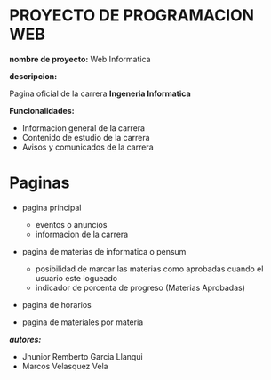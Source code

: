 # PROYECTO DE PROGRAMACION WEB

**nombre de proyecto:** Web Informatica

**descripcion:**

Pagina oficial de la carrera **Ingeneria Informatica**

**Funcionalidades:**
- Informacion general de la carrera
- Contenido de estudio de la carrera
- Avisos y comunicados de la carrera


# Paginas
- pagina principal
    * eventos o anuncios 
    * informacion de la carrera

- pagina de materias de informatica o pensum
    * posibilidad de marcar las materias como aprobadas cuando el usuario este logueado
    * indicador de porcenta de progreso (Materias Aprobadas)

- pagina de horarios


- pagina de materiales por materia




***autores:***
- Jhunior Remberto Garcia Llanqui
- Marcos Velasquez Vela
